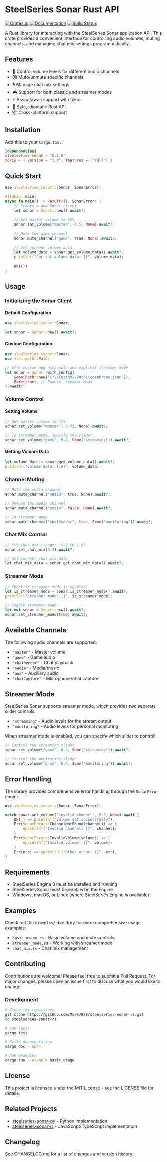 # SteelSeries Sonar Rust API

[![Crates.io](https://img.shields.io/crates/v/steelseries-sonar.svg)](https://crates.io/crates/steelseries-sonar)
[![Documentation](https://docs.rs/steelseries-sonar/badge.svg)](https://docs.rs/steelseries-sonar)
[![Build Status](https://github.com/Mark7888/steelseries-sonar-rs/workflows/CI/badge.svg)](https://github.com/Mark7888/steelseries-sonar-rs/actions)

A Rust library for interacting with the SteelSeries Sonar application API. This crate provides a convenient interface for controlling audio volumes, muting channels, and managing chat mix settings programmatically.

## Features

- 🎵 Control volume levels for different audio channels
- 🔇 Mute/unmute specific channels  
- 🎙️ Manage chat mix settings
- 🎮 Support for both classic and streamer modes
- ⚡ Async/await support with tokio
- 🦀 Safe, idiomatic Rust API
- 📦 Cross-platform support

## Installation

Add this to your `Cargo.toml`:

```toml
[dependencies]
steelseries-sonar = "0.1.0"
tokio = { version = "1.0", features = ["full"] }
```

## Quick Start

```rust
use steelseries_sonar::{Sonar, SonarError};

#[tokio::main]
async fn main() -> Result<(), SonarError> {
    // Create a new Sonar client
    let sonar = Sonar::new().await?;
    
    // Set master volume to 50%
    sonar.set_volume("master", 0.5, None).await?;
    
    // Mute the game channel
    sonar.mute_channel("game", true, None).await?;
    
    // Get current volume data
    let volume_data = sonar.get_volume_data().await?;
    println!("Current volume data: {}", volume_data);
    
    Ok(())
}
```

## Usage

### Initializing the Sonar Client

#### Default Configuration

```rust
use steelseries_sonar::Sonar;

let sonar = Sonar::new().await?;
```

#### Custom Configuration

```rust
use steelseries_sonar::Sonar;
use std::path::Path;

// With custom app data path and explicit streamer mode
let sonar = Sonar::with_config(
    Some(Path::new("C:\\Custom\\Path\\coreProps.json")),
    Some(true), // Enable streamer mode
).await?;
```

### Volume Control

#### Setting Volume

```rust
// Set master volume to 75%
sonar.set_volume("master", 0.75, None).await?;

// In streamer mode, specify the slider
sonar.set_volume("game", 0.8, Some("streaming")).await?;
```

#### Getting Volume Data

```rust
let volume_data = sonar.get_volume_data().await?;
println!("Volume data: {:#}", volume_data);
```

### Channel Muting

```rust
// Mute the media channel
sonar.mute_channel("media", true, None).await?;

// Unmute the media channel
sonar.mute_channel("media", false, None).await?;

// In streamer mode
sonar.mute_channel("chatRender", true, Some("monitoring")).await?;
```

### Chat Mix Control

```rust
// Set chat mix (range: -1.0 to 1.0)
sonar.set_chat_mix(0.3).await?;

// Get current chat mix data
let chat_mix_data = sonar.get_chat_mix_data().await?;
```

### Streamer Mode

```rust
// Check if streamer mode is enabled
let is_streamer_mode = sonar.is_streamer_mode().await?;
println!("Streamer mode: {}", is_streamer_mode);

// Toggle streamer mode
let mut sonar = Sonar::new().await?;
sonar.set_streamer_mode(true).await?;
```

## Available Channels

The following audio channels are supported:

- `"master"` - Master volume
- `"game"` - Game audio
- `"chatRender"` - Chat playback
- `"media"` - Media/music
- `"aux"` - Auxiliary audio
- `"chatCapture"` - Microphone/chat capture

## Streamer Mode

SteelSeries Sonar supports streamer mode, which provides two separate slider controls:

- `"streaming"` - Audio levels for the stream output
- `"monitoring"` - Audio levels for personal monitoring

When streamer mode is enabled, you can specify which slider to control:

```rust
// Control the streaming slider
sonar.set_volume("game", 0.8, Some("streaming")).await?;

// Control the monitoring slider  
sonar.set_volume("game", 0.6, Some("monitoring")).await?;
```

## Error Handling

The library provides comprehensive error handling through the `SonarError` enum:

```rust
use steelseries_sonar::{Sonar, SonarError};

match sonar.set_volume("invalid_channel", 0.5, None).await {
    Ok(_) => println!("Volume set successfully"),
    Err(SonarError::ChannelNotFound(channel)) => {
        eprintln!("Invalid channel: {}", channel);
    }
    Err(SonarError::InvalidVolume(volume)) => {
        eprintln!("Invalid volume: {}", volume);
    }
    Err(err) => eprintln!("Other error: {}", err),
}
```

## Requirements

- SteelSeries Engine 3 must be installed and running
- SteelSeries Sonar must be enabled in the Engine
- Windows, macOS, or Linux (where SteelSeries Engine is available)

## Examples

Check out the `examples/` directory for more comprehensive usage examples:

- `basic_usage.rs` - Basic volume and mute controls
- `streamer_mode.rs` - Working with streamer mode
- `chat_mix.rs` - Chat mix management

## Contributing

Contributions are welcome! Please feel free to submit a Pull Request. For major changes, please open an issue first to discuss what you would like to change.

### Development

```bash
# Clone the repository
git clone https://github.com/Mark7888/steelseries-sonar-rs.git
cd steelseries-sonar-rs

# Run tests
cargo test

# Build documentation
cargo doc --open

# Run examples
cargo run --example basic_usage
```

## License

This project is licensed under the MIT License - see the [LICENSE](LICENSE) file for details.

## Related Projects

- [steelseries-sonar-py](https://github.com/Mark7888/steelseries-sonar-py) - Python implementation
- [steelseries-sonar-js](https://github.com/Mark7888/steelseries-sonar-js) - JavaScript/TypeScript implementation

## Changelog

See [CHANGELOG.md](CHANGELOG.md) for a list of changes and version history.
